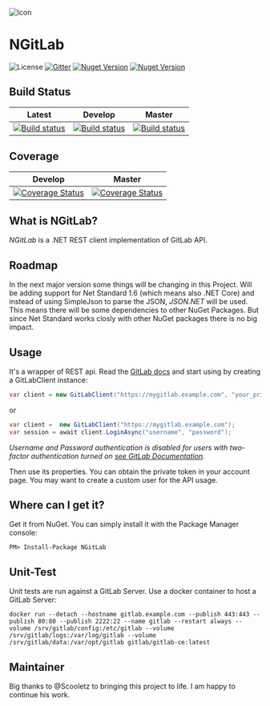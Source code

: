 ![Icon](https://raw.githubusercontent.com/Franklin89/NGitLab/develop/docs/img/package_icon.png)

# NGitLab

![License](https://img.shields.io/github/license/franklin89/NGitLab.svg)
[![Gitter](https://badges.gitter.im/JoinChat.svg)](https://gitter.im/ML-Software/NGitLab?utm_source=badge&utm_medium=badge&utm_campaign=pr-badge&utm_content=badge)
[![Nuget Version](https://img.shields.io/nuget/v/NGitLab.svg)](https://www.nuget.org/packages/NGitLab/)
[![Nuget Version](https://img.shields.io/nuget/vpre/NGitLab.svg)](https://www.nuget.org/packages/NGitLab/)

## Build Status

|Latest|Develop|Master|
|:--:|:--:|:--:|
|[![Build status](https://ci.appveyor.com/api/projects/status/4sufsyhxh9m7ga6g?svg=true)](https://ci.appveyor.com/project/Franklin89/ngitlab)|[![Build status](https://ci.appveyor.com/api/projects/status/4sufsyhxh9m7ga6g/branch/develop?svg=true)](https://ci.appveyor.com/project/Franklin89/ngitlab/branch/develop)|[![Build status](https://ci.appveyor.com/api/projects/status/4sufsyhxh9m7ga6g/branch/master?svg=true)](https://ci.appveyor.com/project/Franklin89/ngitlab/branch/master)|

## Coverage
|Develop|Master|
|:--:|:--:|
|[![Coverage Status](https://coveralls.io/repos/github/Franklin89/NGitLab/badge.svg?branch=develop)](https://coveralls.io/github/Franklin89/NGitLab?branch=develop)|[![Coverage Status](https://coveralls.io/repos/github/Franklin89/NGitLab/badge.svg?branch=master)](https://coveralls.io/github/Franklin89/NGitLab?branch=master)|

## What is NGitLab?

*NGitLab* is a .NET REST client implementation of GitLab API.

## Roadmap

In the next major version some things will be changing in this Project. Will be adding support for Net Standard 1.6 (which means also .NET Core) and instead of using SimpleJson to parse the JSON, _JSON.NET_ will be used. This means there will be some dependencies to other NuGet Packages. But since Net Standard works closly with other NuGet packages there is no big impact. 

## Usage

It's a wrapper of REST api. Read the [GitLab docs](https://github.com/gitlabhq/gitlabhq/tree/master/doc/api) and start using by creating a GitLabClient instance:

```cs
var client = new GitLabClient("https://mygitlab.example.com", "your_private_token");
```

or

```cs
var client =  new GitLabClient("https://mygitlab.example.com");
var session = await client.LoginAsync("username", "password");
```

_Username and Password authentication is disabled for users with two-factor authentication turned on [see GitLab Documentation](https://docs.gitlab.com/ce/api/session.html)._

Then use its properties. You can obtain the private token in your account page. You may want to create a custom user for the API usage.

## Where can I get it?

Get it from NuGet. You can simply install it with the Package Manager console:

    PM> Install-Package NGitLab
    
## Unit-Test

Unit tests are run against a GitLab Server. Use a docker container to host a GitLab Server:

```
docker run --detach --hostname gitlab.example.com --publish 443:443 --publish 80:80 --publish 2222:22 --name gitlab --restart always --volume /srv/gitlab/config:/etc/gitlab --volume /srv/gitlab/logs:/var/log/gitlab --volume /srv/gitlab/data:/var/opt/gitlab gitlab/gitlab-ce:latest
```

## Maintainer

Big thanks to @Scooletz to bringing this project to life. I am happy to continue his work.

